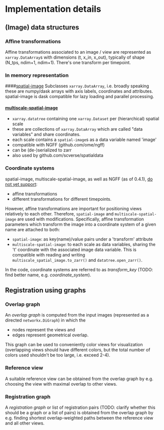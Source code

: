 # Implementation details

## (Image) data structures

### Affine transformations

Affine transformations associated to an image / view are represented as `xarray.DataArray`s with dimensions (t, x_in, x_out), typically of shape (N_tps, ndim+1, ndim+1). There's one transform per timepoint.

### In memory representation

####[spatial-image](https://github.com/spatial-image/spatial-image)
Subclasses `xarray.DataArray`, i.e. broadly speaking these are numpy/dask arrays with axis labels, coordinates and attributes. spatial-image is dask compatible for lazy loading and parallel processing.

#### [multiscale-spatial-image](https://github.com/spatial-image/multiscale-spatial-image)
  - `xarray.datatree` containing one `xarray.Dataset` per (hierarchical) spatial scale
  -  these are collections of `xarray.DataArray` which are called "data variables" and share coordinates.
  - each scale contains a `spatial-image`s as a data variable named 'image'
  - compatible with NGFF (github.com/ome/ngff)
  - can be (de-)serialized to zarr
  - also used by github.com/scverse/spatialdata

### Coordinate systems

spatial-image, multiscale-spatial-image, as well as NGFF (as of 0.4.1), [do not yet support](https://github.com/ome/ngff/issues/94#issuecomment-1656309977):

- affine transformations
- different transformations for different timepoints.

However, affine transformations are important for positioning views relatively to each other. Therefore, `spatial-image` and `multiscale-spatial-image` are used with modifications. Specifically, affine transformation parameters which transform the image into a coordinate system of a given name are attached to both:
- `spatial-image`: as key(name)/value pairs under a 'transform' attribute
- `multiscale-spatial-image`: to each scale as data variables, sharing the 't' coordinate with the associated image data variable. This is compatible with reading and writing `multiscale_spatial_image.to_zarr()` and `datatree.open_zarr()`.

In the code, coordinate systems are referred to as *transform_key* (TODO: find better name, e.g. *coordinate_system*).


## Registration using graphs

### Overlap graph
An *overlap graph* is computed from the input images (represented as a directed `networkx.DiGraph`) in which the
- nodes represent the views and
- edges represent geometrical overlap.

This graph can be used to conveniently color views for visualization (overlapping views should have different colors, but the total number of colors used shouldn't be too large, i.e. exceed 2-4).

### Reference view

A suitable reference view can be obtained from the overlap graph by e.g. choosing the view with maximal overlap to other views.

### Registration graph

A *registration graph* or list of registration pairs (TODO: clarify whether this should be a graph or a list of pairs) is obtained from the overlap graph by e.g. finding shortest overlap-weighted paths between the reference view and all other views.
